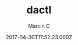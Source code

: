 ---
title: dactl
github: https://github.com/melangue/dactl
demo: https://melangue.github.io/dactl/
author: Marcin C
ssg:
  - Jekyll
cms:
  - No Cms
date: 2017-04-30T17:52:23.000Z
github_branch: master
description: Modern, fast and configurable Jekyll theme with some tricks up it's sleeve.
stale: true
---